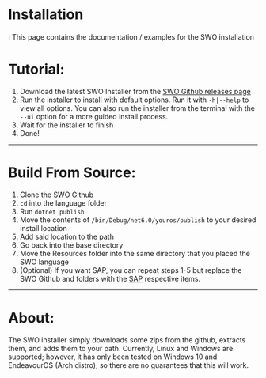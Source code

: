 # Installation

<aside>
ℹ️ This page contains the documentation / examples for the SWO installation

</aside>

# Tutorial:

1. Download the latest SWO Installer from the [SWO Github releases page](https://github.com/green726/SWO/releases)
2. Run the installer to install with default options. Run it with `-h|--help` to view all options. You can also run the installer from the terminal with the `--ui` option for a more guided install process. 
3. Wait for the installer to finish
4. Done!

---

# Build From Source:

1. Clone the [SWO Github](https://github.com/green726/SWO)
2. `cd` into the language folder
3. Run `dotnet publish` 
4. Move the contents of `/bin/Debug/net6.0/youros/publish` to your desired install location
5. Add said location to the path
6. Go back into the base directory
7. Move the Resources folder into the same directory that you placed the SWO language
8. (Optional) If you want SAP, you can repeat steps 1-5 but replace the SWO Github and folders with the [SAP](https://github.com/green726/SAP) respective items. 

---

# About:

The SWO installer simply downloads some zips from the github, extracts them, and adds them to your path. Currently, Linux and Windows are supported; however, it has only been tested on Windows 10 and EndeavourOS (Arch distro), so there are no guarantees that this will work.